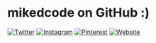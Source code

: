 # mikedcode on GitHub :)

[![Twitter](https://img.shields.io/badge/twitter-%40mikedcode-1da1f2.svg)](https://twitter.com/mikedcode)
[![Instagram](https://img.shields.io/badge/instagram-%40mikedcode-c13584.svg)](https://www.instagram.com/mikedcode/)
[![Pinterest](https://img.shields.io/badge/pinterest-%40mikedcode-bd081c.svg)](https://www.instagram.com/mikedcode/)
[![Website](https://img.shields.io/badge/develop%20for-Ubuntu%20%7C%20IOS%20%7C%20macOS%20%7C%20tvOS%20%7C%20watchOS-f44336.svg)](http://mikedcode.com)
